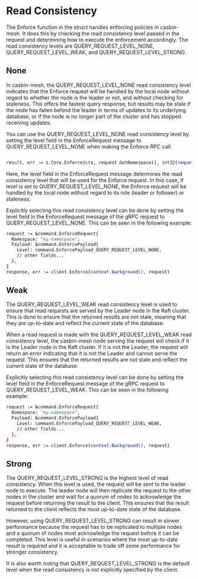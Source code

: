  # Read Consistency
 
The Enforce function in the struct handles enforcing policies in casbin-mesh. It does this by checking the read consistency level passed in the request and determining how to execute the enforcement accordingly. The read consistency levels are QUERY_REQUEST_LEVEL_NONE, QUERY_REQUEST_LEVEL_WEAK, and QUERY_REQUEST_LEVEL_STRONG.

## None

In casbin-mesh, the QUERY_REQUEST_LEVEL_NONE read consistency level indicates that the Enforce request will be handled by the local node without regard to whether the node is the leader or not, and without checking for staleness. This offers the fastest query response, but results may be stale if the node has fallen behind the leader in terms of updates to its underlying database, or if the node is no longer part of the cluster and has stopped receiving updates.

You can use the QUERY_REQUEST_LEVEL_NONE read consistency level by setting the level field in the EnforceRequest message to QUERY_REQUEST_LEVEL_NONE when making the Enforce RPC call.

```bash

result, err := s.Core.Enforce(ctx, request.GetNamespace(), int32(request.Payload.GetLevel()), request.Payload.GetFreshness(), params...)

```
Here, the level field in the EnforceRequest message determines the read consistency level that will be used for the Enforce request. In this case, if level is set to QUERY_REQUEST_LEVEL_NONE, the Enforce request will be handled by the local node without regard to its role (leader or follower) or staleness.

Explicitly selecting this read consistency level can be done by setting the level field in the EnforceRequest message of the gRPC request to QUERY_REQUEST_LEVEL_NONE. This can be seen in the following example:
```bash
request := &command.EnforceRequest{
  Namespace: "my-namespace",
  Payload: &command.EnforcePayload{
    Level: command.EnforcePayload_QUERY_REQUEST_LEVEL_NONE,
    // other fields...
  },
}
response, err := client.Enforce(context.Background(), request)

```
## Weak

The QUERY_REQUEST_LEVEL_WEAK read consistency level is used to ensure that read requests are served by the Leader node in the Raft cluster. This is done to ensure that the returned results are not stale, meaning that they are up-to-date and reflect the current state of the database.

When a read request is made with the QUERY_REQUEST_LEVEL_WEAK read consistency level, the casbin-mesh node serving the request will check if it is the Leader node in the Raft cluster. If it is not the Leader, the request will return an error indicating that it is not the Leader and cannot serve the request. This ensures that the returned results are not stale and reflect the current state of the database.

Explicitly selecting this read consistency level can be done by setting the level field in the EnforceRequest message of the gRPC request to QUERY_REQUEST_LEVEL_WEAK. This can be seen in the following example:
```bash
request := &command.EnforceRequest{
  Namespace: "my-namespace",
  Payload: &command.EnforcePayload{
    Level: command.EnforcePayload_QUERY_REQUEST_LEVEL_WEAK,
    // other fields...
  },
}
response, err := client.Enforce(context.Background(), request)

```

## Strong

The QUERY_REQUEST_LEVEL_STRONG is the highest level of read consistency. When this level is used, the request will be sent to the leader node to execute. The leader node will then replicate the request to the other nodes in the cluster and wait for a quorum of nodes to acknowledge the request before returning the result to the client. This ensures that the result returned to the client reflects the most up-to-date state of the database.

However, using QUERY_REQUEST_LEVEL_STRONG can result in slower performance because the request has to be replicated to multiple nodes and a quorum of nodes must acknowledge the request before it can be completed. This level is useful in scenarios where the most up-to-date result is required and it is acceptable to trade off some performance for stronger consistency.

It is also worth noting that QUERY_REQUEST_LEVEL_STRONG is the default level when the read consistency is not explicitly specified by the client.
